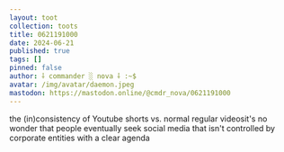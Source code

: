 ```yaml
---
layout: toot
collection: toots
title: 0621191000
date: 2024-06-21
published: true
tags: []
pinned: false
author: ⸸ commander ░ nova ⸸ :~$
avatar: /img/avatar/daemon.jpeg
mastodon: https://mastodon.online/@cmdr_nova/0621191000
---
```


the (in)consistency of Youtube shorts vs. normal regular videosit's no wonder that people eventually seek social media that isn't controlled by corporate entities with a clear agenda
